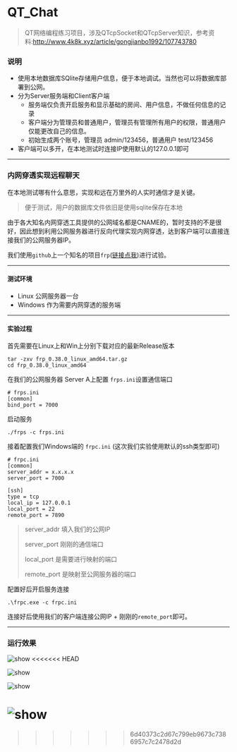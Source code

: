 # QT_Chat
> QT网络编程练习项目，涉及QTcpSocket和QTcpServer知识，参考资料:http://www.4k8k.xyz/article/gongjianbo1992/107743780

### 说明

- 使用本地数据库SQlite存储用户信息，便于本地调试。当然也可以将数据库部署到公网。
- 分为Server服务端和Client客户端
  - 服务端仅负责开启服务和显示基础的房间、用户信息，不做任何信息的记录
  - 客户端分为管理员和普通用户，管理员有管理所有用户的权限，普通用户仅能更改自己的信息。
  - 初始生成两个账号，管理员 admin/123456，普通用户 test/123456
- 客户端可以多开，在本地测试时连接IP使用默认的127.0.0.1即可

---

### 内网穿透实现远程聊天

在本地测试哪有什么意思，实现和远在万里外的人实时通信才是关键。

> 便于测试，用户的数据库文件依旧是使用sqlite保存在本地

由于各大知名内网穿透工具提供的公网域名都是CNAME的，暂时支持的不是很好，因此想到利用公网服务器进行反向代理实现内网穿透，达到客户端可以直接连接我们的公网服务器IP。

我们使用`github`上一个知名的项目`frp`([链接点我](https://github.com/fatedier/frp))进行试验。

---

#### 测试环境

- Linux 公网服务器一台
- Windows 作为需要内网穿透的服务端

---

#### 实验过程

首先需要在Linux上和Win上分别下载对应的最新Release版本

```
tar -zxv frp_0.38.0_linux_amd64.tar.gz
cd frp_0.38.0_linux_amd64
```

在我们的公网服务器 Server A上配置 `frps.ini`设置通信端口

```
# frps.ini
[common]
bind_port = 7000
```

启动服务

```
./frps -c frps.ini
```

接着配置我们Windows端的 `frpc.ini` (这次我们实验使用默认的ssh类型即可)

```
# frpc.ini
[common]
server_addr = x.x.x.x
server_port = 7000

[ssh]
type = tcp
local_ip = 127.0.0.1
local_port = 22
remote_port = 7890
```

> server_addr 填入我们的公网IP
>
> server_port 刚刚的通信端口
>
> local_port 是需要进行映射的端口
>
> remote_port 是映射至公网服务器的端口

配置好后开启服务连接

```
.\frpc.exe -c frpc.ini
```

连接好后使用我们的客户端连接公网IP + 刚刚的`remote_port`即可。

---

### 运行效果

![show](show.png)
<<<<<<< HEAD

![show](show2.png)

![show](show3.png)

![show](show4.png)
=======
>>>>>>> 6d40373c2d67c799eb9673c7386957c7c2478d2d
